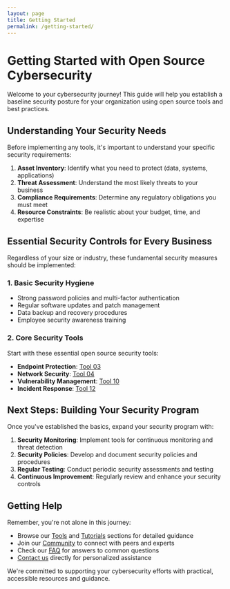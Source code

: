 ```yaml
---
layout: page
title: Getting Started
permalink: /getting-started/
---
```


# Getting Started with Open Source Cybersecurity

Welcome to your cybersecurity journey! This guide will help you establish a baseline security posture for your organization using open source tools and best practices.

## Understanding Your Security Needs

Before implementing any tools, it's important to understand your specific security requirements:

1. **Asset Inventory**: Identify what you need to protect (data, systems, applications)
2. **Threat Assessment**: Understand the most likely threats to your business
3. **Compliance Requirements**: Determine any regulatory obligations you must meet
4. **Resource Constraints**: Be realistic about your budget, time, and expertise

## Essential Security Controls for Every Business

Regardless of your size or industry, these fundamental security measures should be implemented:

### 1. Basic Security Hygiene

- Strong password policies and multi-factor authentication
- Regular software updates and patch management
- Data backup and recovery procedures
- Employee security awareness training

### 2. Core Security Tools

Start with these essential open source security tools:

- **Endpoint Protection**: [Tool 03](/tools/03-endpoint-protection.html)
- **Network Security**: [Tool 04](/tools/04-network-security.html)
- **Vulnerability Management**: [Tool 10](/tools/10-vuln-management.html)
- **Incident Response**: [Tool 12](/tools/12-incident-response.html)

## Next Steps: Building Your Security Program

Once you've established the basics, expand your security program with:

1. **Security Monitoring**: Implement tools for continuous monitoring and threat detection
2. **Security Policies**: Develop and document security policies and procedures
3. **Regular Testing**: Conduct periodic security assessments and testing
4. **Continuous Improvement**: Regularly review and enhance your security controls

## Getting Help

Remember, you're not alone in this journey:

- Browse our [Tools](/tools/) and [Tutorials](/tutorials/) sections for detailed guidance
- Join our [Community](/community.html) to connect with peers and experts
- Check our [FAQ](/faq.html) for answers to common questions
- [Contact us](/contact.html) directly for personalized assistance

We're committed to supporting your cybersecurity efforts with practical, accessible resources and guidance.